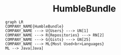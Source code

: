 <h1 align="center">HumbleBundle</h1>

```mermaid
graph LR
COMPANY_NAME{HumbleBundle}
COMPANY_NAME ---> U{Users} ---> UN[1]
COMPANY_NAME ---> R{Repositories} ---> RN[2]
COMPANY_NAME ---> G{Gists} ---> GN[25]
COMPANY_NAME ---> ML{Most Used<br>Languages}
ML --> Java[Java]
```
